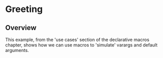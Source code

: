 # Greeting

## Overview

This example, from the 'use cases' section of the declarative macros chapter, shows how we can use macros to 'simulate' varargs and default arguments.
